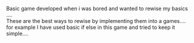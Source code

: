 Basic game developed when i was bored and wanted to rewise my basics ....</br>
These are the best ways to rewise by implementing them into a games....</br>
for example I have used basic if else in this game and tried to keep it simple....
